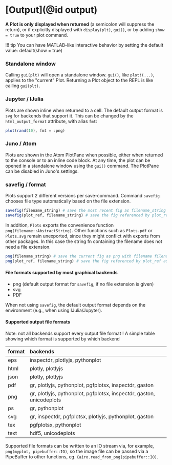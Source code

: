 
# [Output](@id output)


**A Plot is only displayed when returned** (a semicolon will suppress the return), or if explicitly displayed with `display(plt)`, `gui()`, or by adding `show = true` to your plot command.


!!! tip
    You can have MATLAB-like interactive behavior by setting the default value: default(show = true)

### Standalone window

Calling `gui(plt)` will open a standalone window.  `gui()`, like `plot!(...)`, applies to the "current" Plot.  Returning a Plot object to the REPL is like calling `gui(plt)`.


### Jupyter / IJulia

Plots are shown inline when returned to a cell.  The default output format is `svg` for backends that support it.
This can be changed by the `html_output_format` attribute, with alias `fmt`:

```julia
plot(rand(10), fmt = :png)
```

### Juno / Atom

Plots are shown in the Atom PlotPane when possible, either when returned to the console or to an inline code block. At any time, the plot can be opened in a standalone window using the `gui()` command.
The PlotPane can be disabled in Juno's settings.

### savefig / format

Plots support 2 different versions per save-command.
Command `savefig` chooses file type automatically based on the file extension.

```julia
savefig(filename_string) # save the most recent fig as filename_string (such as "output.png")
savefig(plot_ref, filename_string) # save the fig referenced by plot_ref as filename_string (such as "output.png")
```

In addition, `Plots` exports the convenience function `png(filename::AbstractString)`.
Other functions such as `Plots.pdf` or `Plots.svg` remain unexported, since they might
conflict with exports from other packages.
In this case the string fn containing the filename does not need a file extension.

```julia
png(filename_string) # save the current fig as png with filename filename_string (such as "output.png")
png(plot_ref, filename_string) # save the fig referenced by plot_ref as png with filename filename_string (such as "output.png")
```

#### File formats supported by most graphical backends

 - png (default output format for `savefig`, if no file extension is given)
 - svg
 - PDF

When not using `savefig`, the default output format depends on the environment (e.g., when using IJulia/Jupyter).

#### Supported output file formats

Note:   not all backends support every output file format !
A simple table showing which format is supported by which backend

| format | backends                                                             |
| :----- | :------------------------------------------------------------------- |
| eps    | inspectdr, plotlyjs, pythonplot                                      |
| html   | plotly,  plotlyjs                                                    |
| json   | plotly, plotlyjs                                                     |
| pdf    | gr, plotlyjs, pythonplot, pgfplotsx, inspectdr, gaston               |
| png    | gr, plotlyjs, pythonplot, pgfplotsx, inspectdr, gaston, unicodeplots |
| ps     | gr, pythonplot                                                       |
| svg    | gr, inspectdr, pgfplotsx, plotlyjs, pythonplot, gaston               |
| tex    | pgfplotsx, pythonplot                                                |
| text   | hdf5, unicodeplots                                                   |

Supported file formats can be written to an IO stream via, for example, `png(myplot, pipebuffer::IO)`, so the image file can be passed via a PipeBuffer to other functions, eg. `Cairo.read_from_png(pipebuffer::IO)`.
